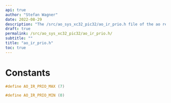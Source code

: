 ```yaml
---
api: true
author: "Stefan Wagner"
date: 2022-08-29
description: "The /src/ao_sys_xc32_pic32/ao_ir_prio.h file of the ao real-time operating system."
draft: true
permalink: /src/ao_sys_xc32_pic32/ao_ir_prio.h/
subtitle: ""
title: "ao_ir_prio.h"
toc: true
---
```


# Constants

```c
#define AO_IR_PRIO_MAX (7)
```

```c
#define AO_IR_PRIO_MIN (0)
```

